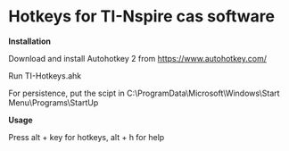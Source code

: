 
# Hotkeys for TI-Nspire cas software

**Installation**

Download and install Autohotkey 2 from https://www.autohotkey.com/

Run TI-Hotkeys.ahk

For persistence, put the scipt in C:\ProgramData\Microsoft\Windows\Start Menu\Programs\StartUp

**Usage**

Press alt + key for hotkeys, alt + h for help
